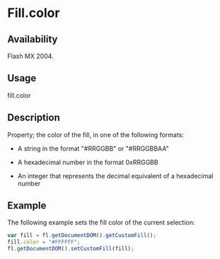 # Fill.color

## Availability

Flash MX 2004.

## Usage

fill.color

## Description

Property; the color of the fill, in one of the following formats:

- A string in the format "\#RRGGBB" or "\#RRGGBBAA"

- A hexadecimal number in the format 0xRRGGBB

- An integer that represents the decimal equivalent of a hexadecimal number

## Example

The following example sets the fill color of the current selection:

```javascript
var fill = fl.getDocumentDOM().getCustomFill();
fill.color = "#FFFFFF";
fl.getDocumentDOM().setCustomFill(fill);
```
